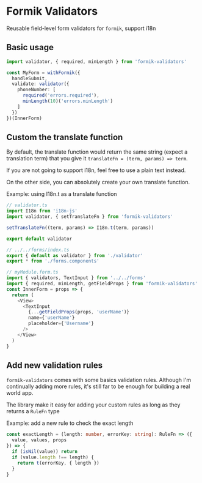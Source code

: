 # Formik Validators

Reusable field-level form validators for `formik`, support i18n

## Basic usage

```ts
import validator, { required, minLength } from 'formik-validators'

const MyForm = withFormik({
  handleSubmit,
  validate: validator({
    phoneNumber: [
      required('errors.required'),
      minLength(10)('errors.minLength')
    ]
  })
})(InnerForm)
```

## Custom the translate function

By default, the translate function would return the same string (expect a translation term) that you give it
`translateFn = (term, params) => term`.

If you are not going to support i18n, feel free to use a plain text instead.

On the other side, you can absolutely create your own translate function.

Example: using I18n.t as a translate function

```ts
// validator.ts
import I18n from 'i18n-js'
import validator, { setTranslateFn } from 'formik-validators'

setTranslateFn((term, params) => I18n.t(term, params))

export default validator
```

```ts
// ../../forms/index.ts
export { default as validator } from './validator'
export * from './forms.components'
```

```ts
// myModule.form.ts
import { validators, TextInput } from '../../forms'
import { required, minLength, getFieldProps } from 'formik-validators'
const InnerForm = props => {
  return (
    <View>
      <TextInput
        {...getFieldProps(props, 'userName')}
        name={'userName'}
        placeholder={'Username'}
      />
    </View>
  )
}
```

## Add new validation rules

`formik-validators` comes with some basics validation rules. Although I'm continually adding more rules, it's still far to be enough for building a real world app.

The library make it easy for adding your custom rules as long as they returns a `RuleFn` type

Example: add a new rule to check the exact length

```ts
const exactLength = (length: number, errorKey: string): RuleFn => ({
  value, values, props
}) => {
  if (isNil(value)) return
  if (value.length !== length) {
    return t(errorKey, { length })
  }
}
```
